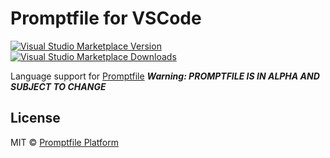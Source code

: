 # Promptfile for VSCode

[![Visual Studio Marketplace Version](https://img.shields.io/visual-studio-marketplace/v/foundation.vscode-prompt)](https://marketplace.visualstudio.com/items?itemName=foundation.vscode-prompt)
[![Visual Studio Marketplace Downloads](https://img.shields.io/visual-studio-marketplace/d/foundation.vscode-prompt)](https://marketplace.visualstudio.com/items?itemName=foundation.vscode-prompt)

Language support for [Promptfile](https://promptfile.org)
_**Warning: PROMPTFILE IS IN ALPHA AND SUBJECT TO CHANGE**_

## License

MIT © [Promptfile Platform](https://platform.glass)
